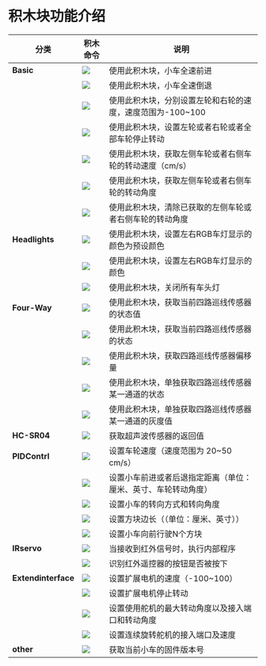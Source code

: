 ﻿---
sidebar_position: 5
sidebar_label: 积木块功能介绍
---

# 积木块功能介绍


| 分类 | 积木命令 | 说明  |
| ------------ | ------------------------------------------------------- | ------ |
| **Basic** | ![](https://wiki-media-ef.oss-cn-hongkong.aliyuncs.com/docs/microbit/microbit-smart-car/microbit-smart-cutebot-pro/preliminary-work/images/cutebot-pro-programming-01.png)  | 使用此积木块，小车全速前进 |
|              | ![](https://wiki-media-ef.oss-cn-hongkong.aliyuncs.com/docs/microbit/microbit-smart-car/microbit-smart-cutebot-pro/preliminary-work/images/cutebot-pro-programming-02.png)  | 使用此积木块，小车全速倒退 |
|              | ![](https://wiki-media-ef.oss-cn-hongkong.aliyuncs.com/docs/microbit/microbit-smart-car/microbit-smart-cutebot-pro/preliminary-work/images/cutebot-pro-programming-03.png)  | 使用此积木块，分别设置左轮和右轮的速度，速度范围为-100~100 |
|              | ![](https://wiki-media-ef.oss-cn-hongkong.aliyuncs.com/docs/microbit/microbit-smart-car/microbit-smart-cutebot-pro/preliminary-work/images/cutebot-pro-programming-04.png)  | 使用此积木块，设置左轮或者右轮或者全部车轮停止转动 |
|              | ![](https://wiki-media-ef.oss-cn-hongkong.aliyuncs.com/docs/microbit/microbit-smart-car/microbit-smart-cutebot-pro/preliminary-work/images/cutebot-pro-programming-05.png)  | 使用此积木块，获取左侧车轮或者右侧车轮的转动速度（cm/s） |
|              | ![](https://wiki-media-ef.oss-cn-hongkong.aliyuncs.com/docs/microbit/microbit-smart-car/microbit-smart-cutebot-pro/preliminary-work/images/cutebot-pro-programming-06.png)  | 使用此积木块，获取左侧车轮或者右侧车轮的转动角度 |
|              | ![](https://wiki-media-ef.oss-cn-hongkong.aliyuncs.com/docs/microbit/microbit-smart-car/microbit-smart-cutebot-pro/preliminary-work/images/cutebot-pro-programming-07.png)  | 使用此积木块，清除已获取的左侧车轮或者右侧车轮的转动角度 |
| **Headlights** | ![](https://wiki-media-ef.oss-cn-hongkong.aliyuncs.com/docs/microbit/microbit-smart-car/microbit-smart-cutebot-pro/preliminary-work/images/cutebot-pro-programming-08.png)  | 使用此积木块，设置左右RGB车灯显示的颜色为预设颜色 |
|              | ![](https://wiki-media-ef.oss-cn-hongkong.aliyuncs.com/docs/microbit/microbit-smart-car/microbit-smart-cutebot-pro/preliminary-work/images/cutebot-pro-programming-09.png)  | 使用此积木块，设置左右RGB车灯显示的颜色 |
|              | ![](https://wiki-media-ef.oss-cn-hongkong.aliyuncs.com/docs/microbit/microbit-smart-car/microbit-smart-cutebot-pro/preliminary-work/images/cutebot-pro-programming-10.png)  | 使用此积木块，关闭所有车头灯 |
| **Four-Way** | ![](https://wiki-media-ef.oss-cn-hongkong.aliyuncs.com/docs/microbit/microbit-smart-car/microbit-smart-cutebot-pro/preliminary-work/images/cutebot-pro-programming-11.png)  | 使用此积木块，获取当前四路巡线传感器的状态值 |
|              | ![](https://wiki-media-ef.oss-cn-hongkong.aliyuncs.com/docs/microbit/microbit-smart-car/microbit-smart-cutebot-pro/preliminary-work/images/cutebot-pro-programming-12.png)  | 使用此积木块，获取当前四路巡线传感器的状态 |
|              | ![](https://wiki-media-ef.oss-cn-hongkong.aliyuncs.com/docs/microbit/microbit-smart-car/microbit-smart-cutebot-pro/preliminary-work/images/cutebot-pro-programming-13.png)  | 使用此积木块，获取四路巡线传感器偏移量 |
|              | ![](https://wiki-media-ef.oss-cn-hongkong.aliyuncs.com/docs/microbit/microbit-smart-car/microbit-smart-cutebot-pro/preliminary-work/images/cutebot-pro-programming-14.png)  | 使用此积木块，单独获取四路巡线传感器某一通道的状态 |
|              | ![](https://wiki-media-ef.oss-cn-hongkong.aliyuncs.com/docs/microbit/microbit-smart-car/microbit-smart-cutebot-pro/preliminary-work/images/cutebot-pro-programming-15.png)  | 使用此积木块，单独获取四路巡线传感器某一通道的灰度值 |
| **HC-SR04** | ![](https://wiki-media-ef.oss-cn-hongkong.aliyuncs.com/docs/microbit/microbit-smart-car/microbit-smart-cutebot-pro/preliminary-work/images/cutebot-pro-programming-16.png)  | 获取超声波传感器的返回值 |
| **PIDContrl** | ![](https://wiki-media-ef.oss-cn-hongkong.aliyuncs.com/docs/microbit/microbit-smart-car/microbit-smart-cutebot-pro/preliminary-work/images/cutebot-pro-programming-17.png)  | 设置车轮速度（速度范围为 20~50 cm/s） |
|              | ![](https://wiki-media-ef.oss-cn-hongkong.aliyuncs.com/docs/microbit/microbit-smart-car/microbit-smart-cutebot-pro/preliminary-work/images/cutebot-pro-programming-18.png)  | 设置小车前进或者后退指定距离（单位：厘米、英寸、车轮转动角度） |
|              | ![](https://wiki-media-ef.oss-cn-hongkong.aliyuncs.com/docs/microbit/microbit-smart-car/microbit-smart-cutebot-pro/preliminary-work/images/cutebot-pro-programming-19.png)  | 设置小车的转向方式和转向角度 |
|              | ![](https://wiki-media-ef.oss-cn-hongkong.aliyuncs.com/docs/microbit/microbit-smart-car/microbit-smart-cutebot-pro/preliminary-work/images/cutebot-pro-programming-20.png)  | 设置方块边长（（单位：厘米、英寸）） |
|              | ![](https://wiki-media-ef.oss-cn-hongkong.aliyuncs.com/docs/microbit/microbit-smart-car/microbit-smart-cutebot-pro/preliminary-work/images/cutebot-pro-programming-21.png)  | 设置小车向前行驶N个方块 |
| **IRservo** | ![](https://wiki-media-ef.oss-cn-hongkong.aliyuncs.com/docs/microbit/microbit-smart-car/microbit-smart-cutebot-pro/preliminary-work/images/cutebot-pro-programming-22.png)  | 当接收到红外信号时，执行内部程序 |
|              | ![](https://wiki-media-ef.oss-cn-hongkong.aliyuncs.com/docs/microbit/microbit-smart-car/microbit-smart-cutebot-pro/preliminary-work/images/cutebot-pro-programming-23.png)  | 识别红外遥控器的按钮是否被按下 |
| **Extendinterface** | ![](https://wiki-media-ef.oss-cn-hongkong.aliyuncs.com/docs/microbit/microbit-smart-car/microbit-smart-cutebot-pro/preliminary-work/images/cutebot-pro-programming-24.png)  | 设置扩展电机的速度（-100~100） |
|              | ![](https://wiki-media-ef.oss-cn-hongkong.aliyuncs.com/docs/microbit/microbit-smart-car/microbit-smart-cutebot-pro/preliminary-work/images/cutebot-pro-programming-25.png)  | 设置扩展电机停止转动 |
|              | ![](https://wiki-media-ef.oss-cn-hongkong.aliyuncs.com/docs/microbit/microbit-smart-car/microbit-smart-cutebot-pro/preliminary-work/images/cutebot-pro-programming-26.png)  | 设置使用舵机的最大转动角度以及接入端口和转动角度 |
|              | ![](https://wiki-media-ef.oss-cn-hongkong.aliyuncs.com/docs/microbit/microbit-smart-car/microbit-smart-cutebot-pro/preliminary-work/images/cutebot-pro-programming-27.png)  | 设置连续旋转舵机的接入端口及速度 |
| **other** | ![](https://wiki-media-ef.oss-cn-hongkong.aliyuncs.com/docs/microbit/microbit-smart-car/microbit-smart-cutebot-pro/preliminary-work/images/cutebot-pro-programming-28.png)  | 获取当前小车的固件版本号 |
